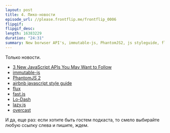 ```yaml
---
layout: post
title: 4. Пико-новости
episode_url: //please.frontflip.me/frontflip_0006
flipgif:
flipgif_desc:
length: 16383229
duration: "24:31"
summary: New borwser API's, immutable-js, PhantomJS2, js styleguide, flux, fast.js, lazy.js, overcast
---
```


Только новости.

- [3 New JavaScript APIs You May Want to Follow](http://www.sitepoint.com/3-new-javascript-apis-may-want-follow/?utm_source=javascriptweekly&utm_medium=email)
- [immutable-js](https://github.com/facebook/immutable-js?utm_source=javascriptweekly&utm_medium=email)
- [PhantomJS 2](http://ariya.ofilabs.com/2014/07/towards-phantomjs-2.html?utm_source=javascriptweekly&utm_medium=email)
- [airbnb javascript style guide](https://github.com/airbnb/javascript?utm_source=javascriptweekly&utm_medium=email)
- [flux](https://github.com/facebook/flux?utm_source=javascriptweekly&utm_medium=email)
- [fast.js](https://github.com/codemix/fast.js)
- [Lo-Dash](http://lodash.com/)
- [lazy.js](http://danieltao.com/lazy.js/)
- [overcast](https://overcast.fm)

И да, еще раз: если хотите быть гостем подкаста, то смело выбирайте любую ссылку слева и пишите, ждем.
